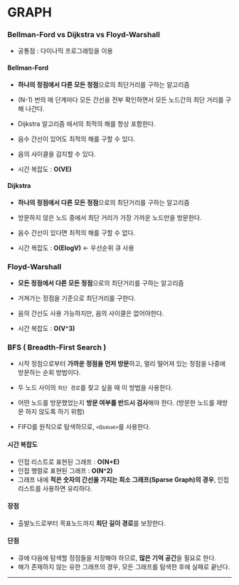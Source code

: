 # GRAPH

### Bellman-Ford vs Dijkstra vs Floyd-Warshall   

* 공통점 : 다이나믹 프로그래밍을 이용

#### Bellman-Ford

* **하나의 정점에서 다른 모든 정점**으로의 최단거리를 구하는 알고리즘

* (N-1) 번의 매 단계마다 모든 간선을 전부 확인하면서 모든 노드간의 최단 거리를 구해 나간다.

* Dijkstra 알고리즘 에서의 최적의 해를 항상 포함한다.

* 음수 간선이 있어도 최적의 해를 구할 수 있다.

* 음의 사이클을 감지할 수 있다.

* 시간 복잡도 : **O(VE)**

#### Dijkstra

* **하나의 정점에서 다른 모든 정점**으로의 최단거리를 구하는 알고리즘

* 방문하지 않은 노드 중에서 최단 거리가 가장 가까운 노드만을 방문한다.

* 음수 간선이 있다면 최적의 해를 구할 수 없다.

* 시간 복잡도 : **O(ElogV)**   <- 우선순위 큐 사용

### Floyd-Warshall

* **모든 정점에서 다른 모든 정점**으로의 최단거리를 구하는 알고리즘

* 거쳐가는 정점을 기준으로 최단거리를 구한다.

* 음의 간선도 사용 가능하지만, 음의 사이클은 없어야한다.

* 시간 복잡도 : **O(V^3)**









### BFS ( Breadth-First Search )

* 시작 정점으로부터 **가까운 정점을 먼저 방문**하고, 멀리 떨어져 있는 정점을 나중에 방문하는 순회 방법이다.

* 두 노드 사이의 `최단 경로`를 찾고 싶을 때 이 방법을 사용한다.

* 어떤 노드를 방문했었는지 **방문 여부를 반드시 검사**해야 한다.
(방문한 노드를 재방문 하지 않도록 하기 위함)

* FIFO를 원칙으로 탐색하므로, `<Queue>`를 사용한다.

#### **시간 복잡도**

* 인접 리스트로 표현된 그래프 : **O(N+E)**
* 인접 행렬로 표현된 그래프 : **O(N^2)**
* 그래프 내에 **적은 숫자의 간선을 가지는 희소 그래프(Sparse Graph)의 경우**, 인접 리스트를 사용하면 유리하다.

#### **장점** 

* 출발노드로부터 목표노드까지 **최단 길이 경로**를 보장한다.

#### **단점** 

* 큐에 다음에 탐색할 정점들을 저장해야 하므로, **많은 기억 공간**을 필요로 한다.
* 해가 존재하지 않는 유한 그래프의 경우, 모든 그래프를 탐색한 후에 실패로 끝난다.

---